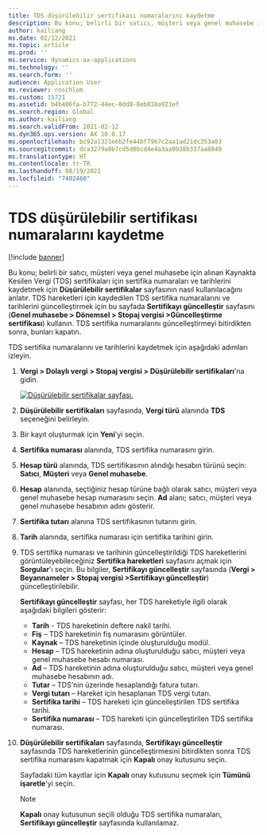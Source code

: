 ```yaml
---
title: TDS düşürülebilir sertifikası numaralarını kaydetme
description: Bu konu; belirli bir satıcı, müşteri veya genel muhasebe için alınan Kaynakta Kesilen Vergi (TDS) sertifikaları için sertifika numaraları ve tarihlerini kaydetmek için Düşürülebilir sertifikalar sayfasının nasıl kullanılacağını anlatır.
author: kailiang
ms.date: 02/12/2021
ms.topic: article
ms.prod: ''
ms.service: dynamics-ax-applications
ms.technology: ''
ms.search.form: ''
audience: Application User
ms.reviewer: roschlom
ms.custom: 15721
ms.assetid: b4b406fa-b772-44ec-8dd8-8eb818a921ef
ms.search.region: Global
ms.author: kailiang
ms.search.validFrom: 2021-02-12
ms.dyn365.ops.version: AX 10.0.17
ms.openlocfilehash: bc92a1321e6b2fe44bf7967c2aa1ad21dc353a03
ms.sourcegitcommit: dca3279a8b7cd5d0bcd4e4a3aa9938b337aa8849
ms.translationtype: HT
ms.contentlocale: tr-TR
ms.lasthandoff: 08/19/2021
ms.locfileid: "7402460"
---
```

# <a name="record-tds-recoverable-certificate-numbers"></a>TDS düşürülebilir sertifikası numaralarını kaydetme

[!include [banner](../includes/banner.md)]

Bu konu; belirli bir satıcı, müşteri veya genel muhasebe için alınan Kaynakta Kesilen Vergi (TDS) sertifikaları için sertifika numaraları ve tarihlerini kaydetmek için **Düşürülebilir sertifikalar** sayfasının nasıl kullanılacağını anlatır. TDS hareketleri için kaydedilen TDS sertifika numaralarını ve tarihlerini güncelleştirmek için bu sayfada **Sertifikayı güncelleştir** sayfasını (**Genel muhasebe \> Dönemsel \> Stopaj vergisi \>Güncelleştirme sertifikası**) kullanın. TDS sertifika numaralarını güncelleştirmeyi bitirdikten sonra, bunları kapatın.

TDS sertifika numaralarını ve tarihlerini kaydetmek için aşağıdaki adımları izleyin.

1. **Vergi \> Dolaylı vergi \> Stopaj vergisi \> Düşürülebilir sertifikaları**'na gidin.

    [![Düşürülebilir sertifikalar sayfası.](./media/apac-ind-TDS-49.png)](./media/apac-ind-TDS-49.png) 

2. **Düşürülebilir sertifikaları** sayfasında, **Vergi türü** alanında **TDS** seçeneğini belirleyin.
3. Bir kayıt oluşturmak için **Yeni**'yi seçin.
4. **Sertifika numarası** alanında, TDS sertifika numarasını girin.
5. **Hesap türü** alanında, TDS sertifikasının alındığı hesabın türünü seçin: **Satıcı**, **Müşteri** veya **Genel muhasebe**.
6. **Hesap** alanında, seçtiğiniz hesap türüne bağlı olarak satıcı, müşteri veya genel muhasebe hesap numarasını seçin. **Ad** alanı; satıcı, müşteri veya genel muhasebe hesabının adını gösterir.
7. **Sertifika tutarı** alanına TDS sertifikasının tutarını girin.
8. **Tarih** alanında, sertifika numarası için sertifika tarihini girin.
9. TDS sertifika numarası ve tarihinin güncelleştirildiği TDS hareketlerini görüntüleyebileceğiniz **Sertifika hareketleri** sayfasını açmak için **Sorgular**'ı seçin. Bu bilgiler, **Sertifikayı güncelleştir** sayfasında (**Vergi \> Beyannameler \> Stopaj vergisi \>Sertifikayı güncelleştir**) güncelleştirilebilir.

    **Sertifikayı güncelleştir** sayfası, her TDS hareketiyle ilgili olarak aşağıdaki bilgileri gösterir:

    - **Tarih** - TDS hareketinin deftere nakil tarihi.
    - **Fiş** – TDS hareketinin fiş numarasını görüntüler.
    - **Kaynak** – TDS hareketinin içinde oluşturulduğu modül.
    - **Hesap** – TDS hareketinin adına oluşturulduğu satıcı, müşteri veya genel muhasebe hesabı numarası.
    - **Ad** – TDS hareketinin adına oluşturulduğu satıcı, müşteri veya genel muhasebe hesabının adı.
    - **Tutar** – TDS'nin üzerinde hesaplandığı fatura tutarı.
    - **Vergi tutarı** – Hareket için hesaplanan TDS vergi tutarı.
    - **Sertifika tarihi** – TDS hareketi için güncelleştirilen TDS sertifika tarihi.
    - **Sertifika numarası** – TDS hareketi için güncelleştirilen TDS sertifika numarası.

10. **Düşürülebilir sertifikaları** sayfasında, **Sertifikayı güncelleştir** sayfasında TDS hareketlerinin güncelleştirmesini bitirdikten sonra TDS sertifika numarasını kapatmak için **Kapalı** onay kutusunu seçin.

    Sayfadaki tüm kayıtlar için **Kapalı** onay kutusunu seçmek için **Tümünü işaretle**'yi seçin.

    > [!NOTE]
    > **Kapalı** onay kutusunun seçili olduğu TDS sertifika numaraları, **Sertifikayı güncelleştir** sayfasında kullanılamaz.
